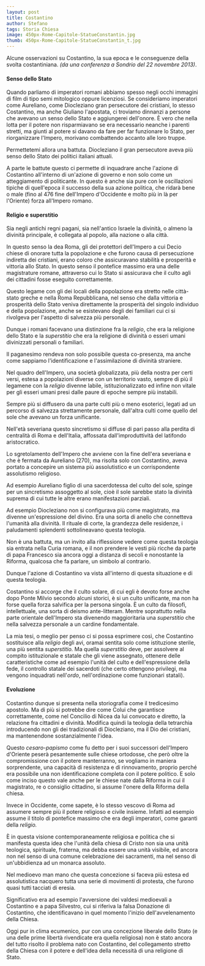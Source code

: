 ```yaml
---
layout: post
title: Costantino
author: Stefano
tags: Storia Chiesa
image: 450px-Rome-Capitole-StatueConstantin.jpg  
thumb: 450px-Rome-Capitole-StatueConstantin_t.jpg  
---
```

Alcune osservazioni su Costantino, la sua epoca e le conseguenze della svolta costantiniana. *(da una conferenza a Sondrio del 22 novembre 2013)*.

<h4>Senso dello Stato</h4>
Quando parliamo di imperatori romani abbiamo spesso negli occhi immagini di film di tipo semi mitologico oppure licenziosi. Se consideriamo imperatori come Aureliano, come Diocleziano gran persecutore dei cristiani, lo stesso Costantino, ma anche Giuliano l'apostata, ci troviamo dinnanzi a persone che avevano un senso dello Stato e aggiungerei dell'onore. È vero che nella lotta per il potere non risparmiavano se era necessario neanche i parenti stretti, ma giunti al potere si davano da fare per far funzionare lo Stato, per riorganizzare l'Impero, morivano combattendo accanto alle loro truppe.

Permettetemi allora una battuta. Diocleziano il gran persecutore aveva più senso dello Stato dei politici italiani attuali.

A parte le battute questo ci permette di inquadrare anche l'azione di Costantino all'interno di un'azione di governo e non solo come un atteggiamento di politicante. In questo è anche sia pure con le oscillazioni tipiche di quell'epoca il successo della sua azione politica, che ridarà bene o male (fino al 476 fine dell'Impero d'Occidente e molto più in là per l'Oriente) forza all'Impero romano.

<h4>Religio e superstitio</h4>
Sia negli antichi regni pagani, sia nell'antico Israele la divinità, o almeno la divinità principale, è collegata al popolo, alla nazione o alla città.

In questo senso la dea Roma, gli dei protettori dell'Impero a cui Decio chiese di onorare tutta la popolazione e che furono causa di persecuzione indiretta dei cristiani, erano coloro che assicuravano stabilità e prosperità e vittoria allo Stato. In questo senso il pontefice massimo era una delle magistrature romane, attraverso cui lo Stato si assicurava che il culto agli dei cittadini fosse eseguito correttamente.

Questo legame con gli dei locali della popolazione era stretto nelle città-stato greche e nella Roma Repubblicana, nel senso che dalla vittoria e prosperità dello Stato veniva direttamente la prosperità del singolo individuo e della popolazione, anche se esistevano degli dei familiari cui ci si rivolgeva per l'aspetto di salvezza più personale.

Dunque i romani facevano una distinzione fra la <em>religio</em>, che era la religione dello Stato e la <em>superstitio</em> che era la religione di divinità o esseri umani divinizzati personali o familiari.

Il paganesimo rendeva non solo possibile questa co-presenza, ma anche come sappiamo l'identificazione e l'assimilazione di divinità straniere.

Nel quadro dell'Impero, una società globalizzata, più della nostra per certi versi, estesa a popolazioni diverse con un territorio vasto, sempre di più il legamene con la <em>religio</em> divenne labile, istituzionalizzato ed infine non vitale per gli esseri umani presi dalle paure di epoche sempre più instabili.

Sempre più si diffusero da una parte culti più o meno esoterici, legati ad un percorso di salvezza strettamente personale, dall'altra culti come quello del sole che avevano un forza unificante.

Nell'età severiana questo sincretismo si diffuse di pari passo alla perdita di centralità di Roma e dell'Italia, affossata dall'improduttività del latifondo aristocratico.

Lo sgretolamento dell'Impero che avviene con la fine dell'era severiana e che è fermata da Aureliano (270), ma risolta solo con Costantino, aveva portato a concepire un sistema più assolutistico e un corrispondente assolutismo religioso. 

Ad esempio Aureliano figlio di una sacerdotessa del culto del sole, spinge per un sincretismo assoggetto al sole, cioè il sole sarebbe stato la divinità suprema di cui tutte le altre erano manifestazioni parziali.

Ad esempio Diocleziano non si configurava più come magistrato, ma divenne un'espressione del divino. Era una sorta di anello che connetteva l'umanità alla divinità. Il rituale di corte, la grandezza delle residenze, i paludamenti splendenti sottolineavano questa teologia.

Non è una battuta, ma un invito alla riflessione vedere come questa teologia sia entrata nella Curia romana, e il non prendere le vesti più ricche da parte di papa Francesco sia ancora oggi a distanza di secoli e nonostante la Riforma, qualcosa che fa parlare, un simbolo al contrario.

Dunque l'azione di Costantino va vista all'interno di questa situazione e di questa teologia.

Costantino si accorge che il culto solare, di cui egli è devoto forse anche dopo Ponte Milvio secondo alcuni storici, è si un culto unificante, ma non ha forse quella forza salvifica per la persona singola. È un culto da filosofi, intellettuale, una sorta di deismo ante-litteram. Mentre soprattutto nella parte orientale dell'Impero sta divenendo maggioritaria una <em>superstitio</em> che nella salvezza personale a un cardine fondamentale.

La mia tesi, o meglio per penso ci si possa esprimere così, che Costantino sostituisce alla <em>religio</em> degli avi, oramai sentita solo come istituzione sterile, una più sentita <em>superstitio.</em>
Ma quella <em>superstitio</em> deve, per assolvere al compito istituzionale e statale che gli viene assegnato, ottenere delle caratteristiche come ad esempio l'unità del culto e dell'espressione della fede, il controllo statale dei sacerdoti (che certo ottengono privilegi, ma vengono inquadrati nell'<em>ordo</em>, nell'ordinazione come funzionari statali).

<h4>Evoluzione</h4>
Costantino dunque si presenta nella storiografia come il tredicesimo apostolo. Ma di più si potrebbe dire come Colui che garantisce correttamente, come nel Concilio di Nicea da lui convocato e diretto, la relazione fra cittadini e divinità. Modifica quindi la teologia della tetrarchia introducendo non gli dei tradizionali di Diocleziano, ma il Dio dei cristiani, ma mantenendone sostanzialmente l'idea.

Questo <em>cesaro-papismo</em> come fu detto per i suoi successori dell'Impero d'Oriente peserà pesantemente sulle chiese ortodosse, che però oltre la compromissione con il potere manterranno, se vogliamo in maniera sorprendente, una capacità di resistenza e di rinnovamento, proprio perché era possibile una non identificazione completa con il potere politico. E solo come inciso questo vale anche per le chiese nate dalla Riforma in cui il magistrato, re o consiglio cittadino, si assume l'onere della Riforma della chiesa.

Invece in Occidente, come sapete, è lo stesso vescovo di Roma ad assumere sempre più il potere religioso e civile insieme. Infatti ad esempio assume il titolo di pontefice massimo che era degli imperatori, come garanti della <em>religio.</em>

È in questa visione contemporaneamente religiosa e politica che si manifesta questa idea che l'unità della chiesa di Cristo non sia una unità teologica, spirituale, fraterna, ma debba essere una unità visibile, ed ancora non nel senso di una comune celebrazione dei sacramenti, ma nel senso di un'ubbidienza ad un monarca assoluto.

Nel medioevo man mano che questa concezione si faceva più estesa ed assolutistica nacquero tutta una serie di movimenti di protesta, che furono quasi tutti tacciati di eresia. 

Significativo era ad esempio l'avversione dei valdesi medioevali a Costantino e a papa Silvestro, cui si riferiva la falsa Donazione di Costantino, che identificavano in quel momento l'inizio dell'avvelenamento della Chiesa.

Oggi pur in clima ecumenico, pur con una concezione liberale dello Stato (e una delle prime libertà rivendicate era quella religiosa) non è stato ancora del tutto risolto il problema nato con Costantino, del collegamento stretto della Chiesa con il potere e dell'idea della necessità di una religione di Stato.

